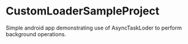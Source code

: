 # CustomLoaderSampleProject
Simple android app demonstrating use of AsyncTaskLoder to perform background operations.
